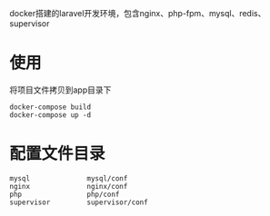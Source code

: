 docker搭建的laravel开发环境，包含nginx、php-fpm、mysql、redis、supervisor

使用
=======
将项目文件拷贝到app目录下
```
docker-compose build
docker-compose up -d 
```

配置文件目录
==========
```
mysql              mysql/conf
nginx              nginx/conf
php                php/conf
supervisor         supervisor/conf
```

